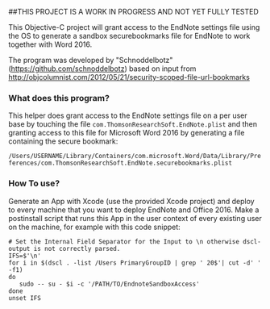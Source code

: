 ##THIS PROJECT IS A WORK IN PROGRESS AND NOT YET FULLY TESTED

This Objective-C project will grant access to the EndNote settings file using the OS to generate a sandbox securebookmarks file for EndNote to work together with Word 2016.

The program was developed by "Schnoddelbotz" (https://github.com/schnoddelbotz) based on input from
http://objcolumnist.com/2012/05/21/security-scoped-file-url-bookmarks


### What does this program?
This helper does grant access to the EndNote settings file on a per user base by touching the file `com.ThomsonResearchSoft.EndNote.plist` and then granting access to this file for Microsoft Word 2016 by generating a file containing the secure bookmark:

`/Users/USERNAME/Library/Containers/com.microsoft.Word/Data/Library/Preferences/com.ThomsonResearchSoft.EndNote.securebookmarks.plist`


### How To use?
Generate an App with Xcode (use the provided Xcode project) and deploy to every machine that you want to deploy EndNote and Office 2016. Make a postinstall script that runs this App in the user context of every existing user on the machine, for example with this code snippet:

```
# Set the Internal Field Separator for the Input to \n otherwise dscl-output is not correctly parsed.
IFS=$'\n'
for i in $(dscl . -list /Users PrimaryGroupID | grep ' 20$'| cut -d' ' -f1)
do
   sudo -- su - $i -c '/PATH/TO/EndnoteSandboxAccess'
done
unset IFS
```

